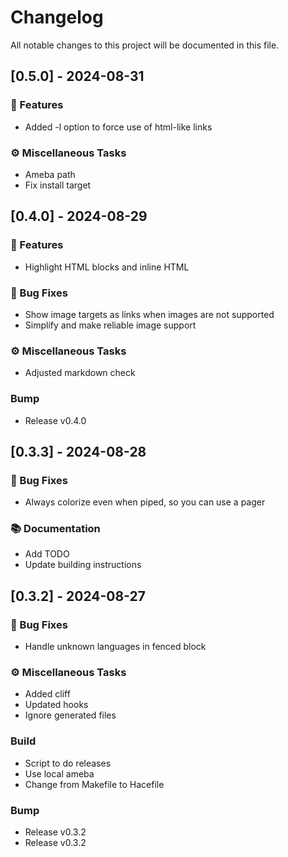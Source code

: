 # Changelog

All notable changes to this project will be documented in this file.

## [0.5.0] - 2024-08-31

### 🚀 Features

- Added -l option to force use of html-like links

### ⚙️ Miscellaneous Tasks

- Ameba path
- Fix install target

## [0.4.0] - 2024-08-29

### 🚀 Features

- Highlight HTML blocks and inline HTML

### 🐛 Bug Fixes

- Show image targets as links when images are not supported
- Simplify and make reliable image support

### ⚙️ Miscellaneous Tasks

- Adjusted markdown check

### Bump

- Release v0.4.0

## [0.3.3] - 2024-08-28

### 🐛 Bug Fixes

- Always colorize even when piped, so you can use a pager

### 📚 Documentation

- Add TODO
- Update building instructions

## [0.3.2] - 2024-08-27

### 🐛 Bug Fixes

- Handle unknown languages in fenced block

### ⚙️ Miscellaneous Tasks

- Added cliff
- Updated hooks
- Ignore generated files

### Build

- Script to do releases
- Use local ameba
- Change from Makefile to Hacefile

### Bump

- Release v0.3.2
- Release v0.3.2

<!-- generated by git-cliff -->
